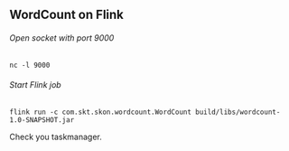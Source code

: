## WordCount on Flink

###### Open socket with port 9000 
```
nc -l 9000
```

###### Start Flink job
```
flink run -c com.skt.skon.wordcount.WordCount build/libs/wordcount-1.0-SNAPSHOT.jar 
```

Check you taskmanager.
